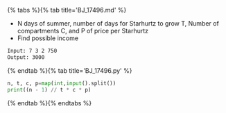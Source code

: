 {% tabs %}{% tab title='BJ_17496.md' %}

* N days of summer, number of days for Starhurtz to grow T, Number of compartments C, and P of price per Starhurtz
* Find possible income

```txt
Input: 7 3 2 750
Output: 3000
```

{% endtab %}{% tab title='BJ_17496.py' %}

```py
n, t, c, p=map(int,input().split())
print((n - 1) // t * c * p)
```

{% endtab %}{% endtabs %}
